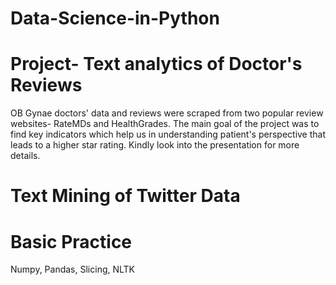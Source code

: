 # Data-Science-in-Python

# Project- Text analytics of Doctor's Reviews 
OB Gynae doctors' data and reviews were scraped from two popular review websites- RateMDs and HealthGrades. 
The main goal of the project was to find key indicators which help us in understanding patient's perspective that leads to a higher star rating. Kindly look into the presentation for more details. 

# Text Mining of Twitter Data 

# Basic Practice 
Numpy, Pandas, Slicing, NLTK 
